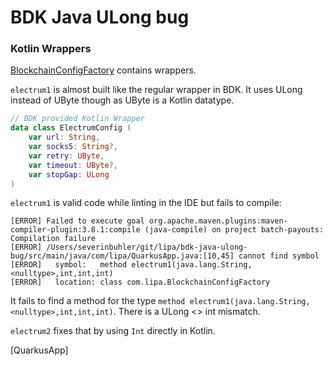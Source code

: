 # BDK Java ULong bug

### Kotlin Wrappers
[BlockchainConfigFactory](src/main/kotlin/com.lipa/BlockchainConfigFactory.kt) contains wrappers.

`electrum1` is almost built like the regular wrapper in BDK. It uses ULong instead of UByte though as UByte is a Kotlin datatype.

```kotlin
// BDK provided Kotlin Wrapper
data class ElectrumConfig (
    var url: String, 
    var socks5: String?, 
    var retry: UByte, 
    var timeout: UByte?, 
    var stopGap: ULong 
) 
```

`electrum1` is valid code while linting in the IDE but fails to compile:

```text
[ERROR] Failed to execute goal org.apache.maven.plugins:maven-compiler-plugin:3.8.1:compile (java-compile) on project batch-payouts: Compilation failure
[ERROR] /Users/severinbuhler/git/lipa/bdk-java-ulong-bug/src/main/java/com/lipa/QuarkusApp.java:[10,45] cannot find symbol
[ERROR]   symbol:   method electrum1(java.lang.String,<nulltype>,int,int,int)
[ERROR]   location: class com.lipa.BlockchainConfigFactory
```

It fails to find a method for the type `method electrum1(java.lang.String,<nulltype>,int,int,int)`.
There is a ULong <> int mismatch.


`electrum2` fixes that by using `Int` directly in Kotlin.

[QuarkusApp]